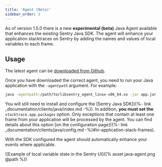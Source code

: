 ```yaml
---
title: 'Agent (Beta)'
sidebar_order: 3
---
```


As of version 1.5.0 there is a new **experimental (beta)** Java Agent available that enhances the existing Sentry Java SDK. The agent will enhance your application stacktraces on Sentry by adding the names and values of local variables to each frame.

## Usage

The latest agent can be [downloaded from Github](https://github.com/getsentry/sentry-java/releases).

Once you have downloaded the correct agent, you need to run your Java application with the `-agentpath` argument. For example:

```bash
java -agentpath:/path/to/libsentry_agent_linux-x86_64.so -jar app.jar
```

You will still need to install and configure the [Sentry Java SDK]({%- link _documentation/clients/java/index.md -%}). In addition, **you must set the** `stacktrace.app.packages` option. Only exceptions that contain at least one frame from your application will be processed by the agent. You can find details about this option [on the configuration page]({%- link _documentation/clients/java/config.md -%}#in-application-stack-frames).

With the SDK configured the agent should automatically enhance your events where applicable.

![Example of local variable state in the Sentry UI]({% asset java-agent.png @path %})
